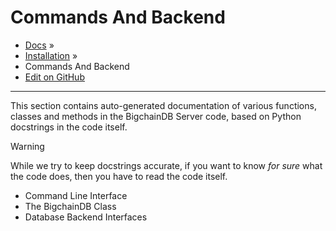 # Commands And Backend

* [Docs](broken-reference) »
* [Installation](broken-reference) »
* Commands And Backend
* [Edit on GitHub](https://github.com/bigchaindb/bigchaindb/blob/master/docs/root/source/installation/commands-and-backend/index.rst)

***

This section contains auto-generated documentation of various functions, classes and methods in the BigchainDB Server code, based on Python docstrings in the code itself.

Warning

While we try to keep docstrings accurate, if you want to know _for sure_ what the code does, then you have to read the code itself.

* Command Line Interface
* The BigchainDB Class
* Database Backend Interfaces

